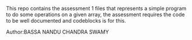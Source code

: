 This repo contains the assessment 1 files that represents a simple program to do some operations on a given array, the assessment requires the code to be well documented and codeblocks is for this.

Author:BASSA NANDU CHANDRA SWAMY
